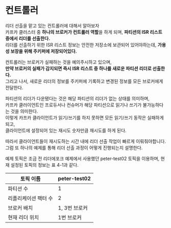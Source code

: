 # 컨트롤러
         
리더 선출을 맡고 있는 컨트롤러에 대해서 알아보자                 
카프카 클러스터 중 **하나의 브로커가 컨트롤러 역할**을 하게 되며, **파티션의 ISR 리스트 중에서 리더를 선출한다.**            
리더를 선출하기 위한 ISR 리스트 정보는 안전한 저장소에 보관되어 있어야하는데, **가용성 보장을 위해 주키퍼에 저장되어있다.**      
            
컨트롤러는 브로커가 실패하는 것을 예의주시하고 있으며,            
**만약 브로커의 실패가 감지되면 즉시 ISR 리스트 중 하나를 새로운 파티션 리더로 선출한다.**        
그리고 나서, 새로운 리더의 정보를 주키퍼에 기록하고 변경된 정보를 모든 브로커에게 전달한다.       
          
파티션의 리더가 다운됐다는 것은 해당 파티션의 리더가 없는 상태를 의미하며,                  
카프카 클러이언트인 프로듀서나 컨슈머가 해당 파티션으로 읽기나 쓰기가 불가능하다는 것을 의미한다.            
이렇게 카프카 클라이언트가 읽기/쓰기를 하지 못하면 모든 읽기/쓰기 동작은 실패하게 되고,       
클라이언트에 설정되어 있는 재시도 숫자만큼 재시도를 하게 된다.     
          
따라서 클라이언트들이 재시도하는 시간 내에 리더 선출 작업이 빠르게 이뤄줘야합니다.       
그럼 또 하나의 예제를 통해 리더 선출 과정이 어떻게 진행되는지 설명한다.       

예제 토픽은 조금 전 리더에포크 예제에서 사용했던 peter-test02 토픽을 이용하며, 현재 설정된 토픽의 정보는 표 4-1과 같다.    
  
|토픽 이름|peter-test02|    
|-------|------------|   
|파티션 수|1|    
|리플리케이션 팩터 수|2|   
|브로커 배치|1, 3번 브로커|    
|현재 리더 위치|1번 브로커|   

